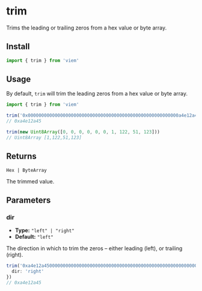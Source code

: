 # trim

Trims the leading or trailing zeros from a hex value or byte array.

## Install

```ts
import { trim } from 'viem'
```

## Usage

By default, `trim` will trim the leading zeros from a hex value or byte array.

```ts
import { trim } from 'viem'

trim('0x00000000000000000000000000000000000000000000000000000000a4e12a45')
// 0xa4e12a45

trim(new Uint8Array([0, 0, 0, 0, 0, 0, 1, 122, 51, 123]))
// Uint8Array [1,122,51,123]
```

## Returns

`Hex | ByteArray`

The trimmed value.

## Parameters

### dir

- **Type:** `"left" | "right"`
- **Default:** `"left"`

The direction in which to trim the zeros – either leading (left), or trailing (right).

```ts
trim('0xa4e12a4500000000000000000000000000000000000000000000000000000000', {
  dir: 'right'
})
// 0xa4e12a45
```

